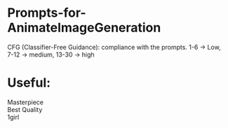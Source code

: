 # Prompts-for-AnimateImageGeneration

CFG (Classifier-Free Guidance): compliance with the prompts. 1-6 -> Low, 7-12 -> medium, 13-30 -> high

# Useful:

Masterpiece  
Best Quality  
1girl  
